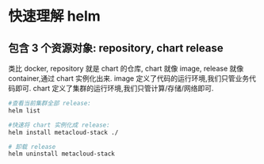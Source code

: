 <!-- https://helm.sh/ -->
# 快速理解 helm

## 包含 3 个资源对象: repository, chart release
类比 docker, repository 就是 chart 的仓库, chart 就像 image, release 就像 container,通过 chart 实例化出来.
image 定义了代码的运行环境,我们只管业务代码即可.
chart 定义了集群的运行环境,我们只管计算/存储/网络即可.

```bash
#查看当前集群全部 release:
helm list

#快速将 chart 实例化成 release:
helm install metacloud-stack ./

# 卸载 release
helm uninstall metacloud-stack
```
